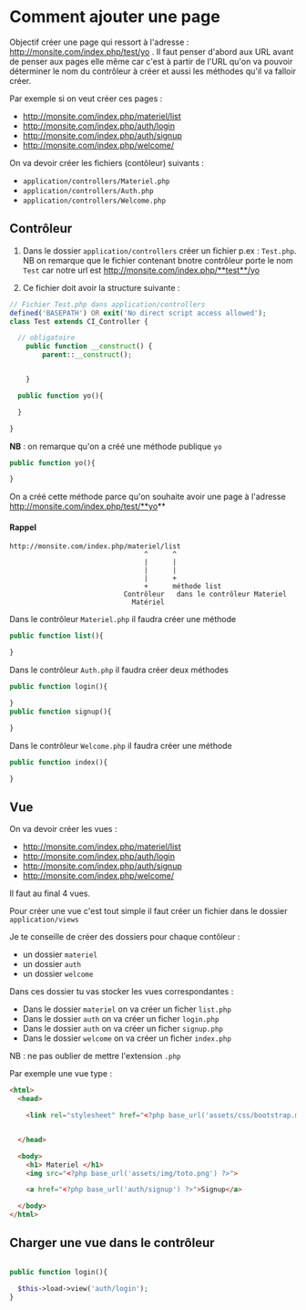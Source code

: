 # Comment ajouter une page

Objectif créer une page qui ressort à l'adresse : http://monsite.com/index.php/test/yo . Il faut penser d'abord aux URL avant de penser aux pages elle même car c'est à partir de l'URL qu'on va pouvoir déterminer le nom du contrôleur à créer et aussi les méthodes qu'il va falloir créer.

Par exemple si on veut créer ces pages :
- http://monsite.com/index.php/materiel/list
- http://monsite.com/index.php/auth/login
- http://monsite.com/index.php/auth/signup
- http://monsite.com/index.php/welcome/


On va devoir créer les fichiers (contôleur) suivants :
- `application/controllers/Materiel.php`
- `application/controllers/Auth.php`
- `application/controllers/Welcome.php`




## Contrôleur

1. Dans le dossier `application/controllers` créer un fichier p.ex : `Test.php`. NB on remarque que le fichier contenant bnotre contrôleur porte le nom `Test` car notre url est http://monsite.com/index.php/**test**/yo

2. Ce fichier doit avoir la structure suivante :

```php
// Fichier Test.php dans application/controllers
defined('BASEPATH') OR exit('No direct script access allowed');
class Test extends CI_Controller {

  // obligatoire
	public function __construct() {
		parent::__construct();


	}

  public function yo(){

  }

}
```
**NB** : on remarque qu'on a créé une méthode publique `yo`
```php
public function yo(){

}
```
On a créé cette méthode parce qu'on souhaite avoir une page à l'adresse http://monsite.com/index.php/test/**yo**

#### Rappel

```ascii
http://monsite.com/index.php/materiel/list
                                 ^      ^
                                 |      |
                                 |      |
                                 |      +
                                 +      méthode list
                            Contrôleur   dans le contrôleur Materiel
                              Matériel

```


Dans le contrôleur `Materiel.php` il faudra créer une méthode
```php
public function list(){

}
```

Dans le contrôleur `Auth.php` il faudra créer deux méthodes
```php
public function login(){

}
public function signup(){

}

```

Dans le contrôleur `Welcome.php` il faudra créer une méthode
```php
public function index(){

}
```
## Vue

On va devoir créer les vues :
- http://monsite.com/index.php/materiel/list
- http://monsite.com/index.php/auth/login
- http://monsite.com/index.php/auth/signup
- http://monsite.com/index.php/welcome/

Il faut au final 4 vues.

Pour créer une vue c'est tout simple il faut créer un fichier dans le dossier `application/views`

Je te conseille de créer des dossiers pour chaque contôleur :

- un dossier `materiel`
- un dossier `auth`
- un dossier `welcome`

Dans ces dossier tu vas stocker les vues correspondantes :

- Dans le dossier `materiel` on va créer un ficher `list.php`
- Dans le dossier `auth` on va créer un ficher `login.php`
- Dans le dossier `auth` on va créer un ficher `signup.php`
- Dans le dossier `welcome` on va créer un ficher `index.php`

NB : ne pas oublier de mettre l'extension `.php`

Par exemple une vue type :

```html
<html>
  <head>

    <link rel="stylesheet" href="<?php base_url('assets/css/bootstrap.min.css') ?>">


  </head>

  <body>
    <h1> Materiel </h1>
    <img src="<?php base_url('assets/img/toto.png') ?>">

    <a href="<?php base_url('auth/signup') ?>">Signup</a>

  </body>
</html>

```

## Charger une vue dans le contrôleur


```php

public function login(){

  $this->load->view('auth/login');
}

```
